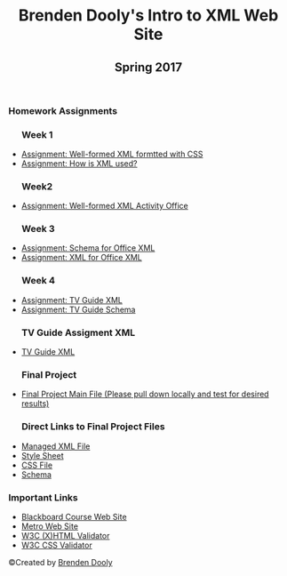 <!DOCTYPE html>
<html lang="en">
<head>
  <title>Brenden Dooly's Intro to XML Home Page</title>
  <meta charset="utf-8">
<link rel="stylesheet" href="homepage.css">
</head>
<body>
<div id="wrapper">
<header>
<h1>Brenden Dooly's Intro to XML Web Site</h1>
<h2>Spring 2017</h2>
</header>
<main>
<h3>Homework Assignments</h3>
<ul>
	<h3>Week 1</h3>
	<li><a href="week1/12DaysofXMas.xml">Assignment: Well-formed XML formtted with CSS</a></li>
	<li><a href="week1/xmluse.pdf">Assignment: How is XML used?</a></li>
  <h3>Week2</h3>
  <li><a href="week2/officeFile.xml">Assignment: Well-formed XML Activity Office</a></li>
  <h3>Week 3</h3>
  <li><a href="week3/schemaOffice.xsd">Assignment: Schema for Office XML</a></li>
  <li><a href="week3/officeFile.xml">Assignment: XML for Office XML</a></li>
  <h3>Week 4</h3>
  <li><a href="week4/groupTVGuide.xml">Assignment: TV Guide XML</a></li>
  <li><a href="week4/groupschema.xsd">Assignment: TV Guide Schema</a></li>
  <h3>TV Guide Assigment XML</h3>
  <li><a href="week4/TVGuide.xml">TV Guide XML</a></li>
  <h3>Final Project</h3>
  <li><a href="Final/ManageFile.xml">Final Project Main File (Please pull down locally and test for desired results)</a></li>
  <h3>Direct Links to Final Project Files</h3>
  <li><a href="Final/ManageFile.xml">Managed XML File</a></li>
  <li><a href="Final/managestylesheet.xsl">Style Sheet</a></li>
  <li><a href="Final/keys.css">CSS File</a></li>
  <li><a href="Final/final.xsd">Schema</a></li>
	
</ul>
 <h3>Important Links</h3>
 <ul>
	<li><a href="http://Blackboard.mccneb.edu">Blackboard Course Web Site</a></li>
	<li><a href="http://www.mccneb.edu">Metro Web Site</a></li>
	<li><a href="http://validator.w3.org">W3C (X)HTML Validator</a></li>
	<li><a href="http://jigsaw.w3.org/css-validator/">W3C CSS Validator</a></li>
 
 </ul>
 </main>
 <footer>
<p>&copy;Created by <a href="mailto:bdooly@mail.mccneb.edu">Brenden Dooly</a></p>
</footer>
 
 </div>
</body>
</html>
